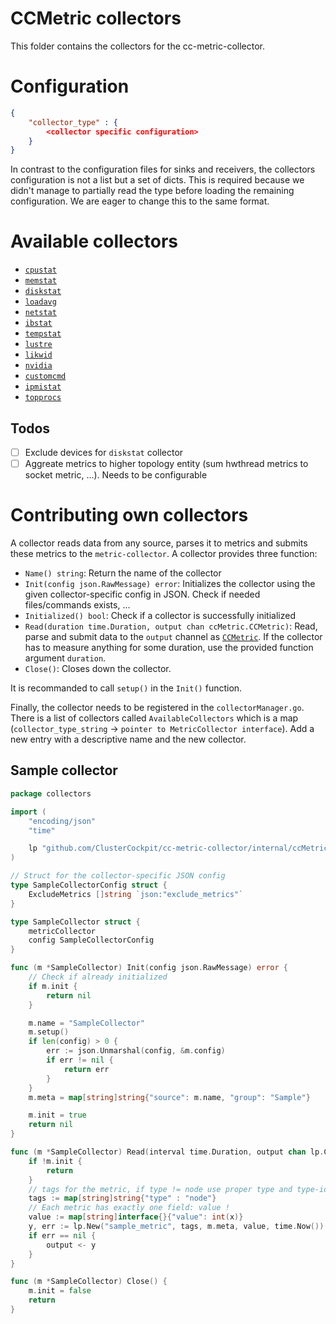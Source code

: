 # CCMetric collectors

This folder contains the collectors for the cc-metric-collector.

# Configuration

```json
{
    "collector_type" : {
        <collector specific configuration>
    }
}
```

In contrast to the configuration files for sinks and receivers, the collectors configuration is not a list but a set of dicts. This is required because we didn't manage to partially read the type before loading the remaining configuration. We are eager to change this to the same format.

# Available collectors

* [`cpustat`](./cpustatMetric.md)
* [`memstat`](./memstatMetric.md)
* [`diskstat`](./diskstatMetric.md)
* [`loadavg`](./loadavgMetric.md)
* [`netstat`](./netstatMetric.md)
* [`ibstat`](./infinibandMetric.md)
* [`tempstat`](./tempMetric.md)
* [`lustre`](./lustreMetric.md)
* [`likwid`](./likwidMetric.md)
* [`nvidia`](./nvidiaMetric.md)
* [`customcmd`](./customCmdMetric.md)
* [`ipmistat`](./ipmiMetric.md)
* [`topprocs`](./topprocsMetric.md)

## Todos

* [ ] Exclude devices for `diskstat` collector
* [ ] Aggreate metrics to higher topology entity (sum hwthread metrics to socket metric, ...). Needs to be configurable

# Contributing own collectors
A collector reads data from any source, parses it to metrics and submits these metrics to the `metric-collector`. A collector provides three function:

* `Name() string`: Return the name of the collector
* `Init(config json.RawMessage) error`: Initializes the collector using the given collector-specific config in JSON. Check if needed files/commands exists, ...
* `Initialized() bool`: Check if a collector is successfully initialized
* `Read(duration time.Duration, output chan ccMetric.CCMetric)`: Read, parse and submit data to the `output` channel as [`CCMetric`](../internal/ccMetric/README.md). If the collector has to measure anything for some duration, use the provided function argument `duration`. 
* `Close()`: Closes down the collector.

It is recommanded to call `setup()` in the `Init()` function.

Finally, the collector needs to be registered in the `collectorManager.go`. There is a list of collectors called `AvailableCollectors` which is a map (`collector_type_string` -> `pointer to MetricCollector interface`). Add a new entry with a descriptive name and the new collector.

## Sample collector

```go
package collectors

import (
    "encoding/json"
    "time"

    lp "github.com/ClusterCockpit/cc-metric-collector/internal/ccMetric"
)

// Struct for the collector-specific JSON config
type SampleCollectorConfig struct {
    ExcludeMetrics []string `json:"exclude_metrics"`
}

type SampleCollector struct {
    metricCollector
    config SampleCollectorConfig
}

func (m *SampleCollector) Init(config json.RawMessage) error {
    // Check if already initialized
    if m.init {
        return nil
    }

    m.name = "SampleCollector"
    m.setup()
    if len(config) > 0 {
        err := json.Unmarshal(config, &m.config)
        if err != nil {
            return err
        }
    }
    m.meta = map[string]string{"source": m.name, "group": "Sample"}

    m.init = true
    return nil
}

func (m *SampleCollector) Read(interval time.Duration, output chan lp.CCMetric) {
    if !m.init {
        return
    }
    // tags for the metric, if type != node use proper type and type-id
    tags := map[string]string{"type" : "node"}
    // Each metric has exactly one field: value !
    value := map[string]interface{}{"value": int(x)}
    y, err := lp.New("sample_metric", tags, m.meta, value, time.Now())
    if err == nil {
        output <- y
    }
}

func (m *SampleCollector) Close() {
    m.init = false
    return
}
```
